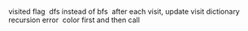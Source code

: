 visited flag
​
dfs instead of bfs
​
after each visit, update visit dictionary
​
recursion error
​
color first and then call